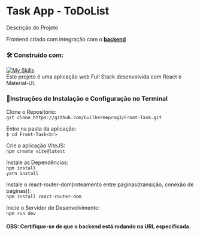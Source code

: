 # Task App - ToDoList<br>

Descrição do Projeto<br>

Frontend criado com integração com o **[backend](https://github.com/Jhopn/task-api)** 
### 🛠️ Construído com:

[![My Skills](https://skillicons.dev/icons?i=react,materialui,vite)](https://skillicons.dev)
<br>
Este projeto é uma aplicação web Full Stack desenvolvida com React e Material-UI.<br>



### 🔧Instruções de Instalação e Configuração no Terminal<br>
Clone o Repositório:<br>
`git clone https://github.com/Guilhermeprog3/Front-Task.git`<br>

Entre na pasta da aplicação:<br>
`$ cd Front-Task<br>`

Crie a aplicação ViteJS:<br>
`npm create vite@latest`<br>

Instale as Dependências:<br>
`npm install`<br>
`yarn install`<br>

Instale o react-router-dom(roteamento entre paginas(transição, conexão de páginas)):<br>
`npm install react-router-dom`<br>

Inicie o Servidor de Desenvolvimento:<br>
`npm run dev`<br>

#### OBS: Certifique-se de que o backend está rodando na URL especificada. <br>

